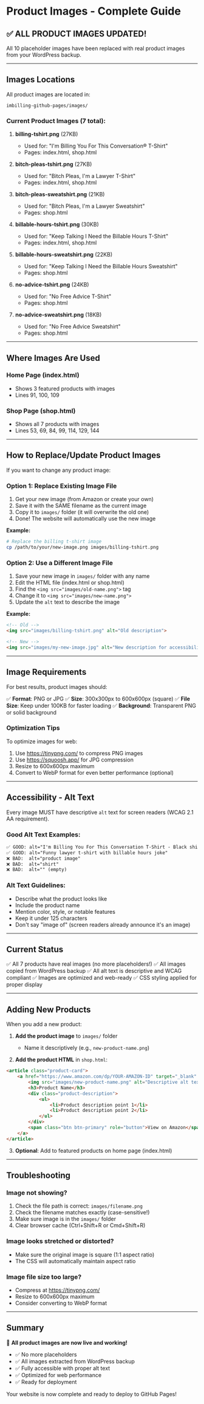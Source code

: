 # Product Images - Complete Guide

## ✅ ALL PRODUCT IMAGES UPDATED!

All 10 placeholder images have been replaced with real product images from your WordPress backup.

---

## Images Locations

All product images are located in:
```
imbilling-github-pages/images/
```

### Current Product Images (7 total):

1. **billing-tshirt.png** (27KB)
   - Used for: "I'm Billing You For This Conversation® T-Shirt"
   - Pages: index.html, shop.html

2. **bitch-pleas-tshirt.png** (27KB)
   - Used for: "Bitch Pleas, I'm a Lawyer T-Shirt"
   - Pages: index.html, shop.html

3. **bitch-pleas-sweatshirt.png** (21KB)
   - Used for: "Bitch Pleas, I'm a Lawyer Sweatshirt"
   - Pages: shop.html

4. **billable-hours-tshirt.png** (30KB)
   - Used for: "Keep Talking I Need the Billable Hours T-Shirt"
   - Pages: index.html, shop.html

5. **billable-hours-sweatshirt.png** (22KB)
   - Used for: "Keep Talking I Need the Billable Hours Sweatshirt"
   - Pages: shop.html

6. **no-advice-tshirt.png** (24KB)
   - Used for: "No Free Advice T-Shirt"
   - Pages: shop.html

7. **no-advice-sweatshirt.png** (18KB)
   - Used for: "No Free Advice Sweatshirt"
   - Pages: shop.html

---

## Where Images Are Used

### Home Page (index.html)
- Shows 3 featured products with images
- Lines 91, 100, 109

### Shop Page (shop.html)
- Shows all 7 products with images
- Lines 53, 69, 84, 99, 114, 129, 144

---

## How to Replace/Update Product Images

If you want to change any product image:

### Option 1: Replace Existing Image File
1. Get your new image (from Amazon or create your own)
2. Save it with the SAME filename as the current image
3. Copy it to `images/` folder (it will overwrite the old one)
4. Done! The website will automatically use the new image

**Example:**
```bash
# Replace the billing t-shirt image
cp /path/to/your/new-image.png images/billing-tshirt.png
```

### Option 2: Use a Different Image File
1. Save your new image in `images/` folder with any name
2. Edit the HTML file (index.html or shop.html)
3. Find the `<img src="images/old-name.png">` tag
4. Change it to `<img src="images/new-name.png">`
5. Update the `alt` text to describe the image

**Example:**
```html
<!-- Old -->
<img src="images/billing-tshirt.png" alt="Old description">

<!-- New -->
<img src="images/my-new-image.jpg" alt="New description for accessibility">
```

---

## Image Requirements

For best results, product images should:

✅ **Format**: PNG or JPG
✅ **Size**: 300x300px to 600x600px (square)
✅ **File Size**: Keep under 100KB for faster loading
✅ **Background**: Transparent PNG or solid background

### Optimization Tips

To optimize images for web:
1. Use https://tinypng.com/ to compress PNG images
2. Use https://squoosh.app/ for JPG compression
3. Resize to 600x600px maximum
4. Convert to WebP format for even better performance (optional)

---

## Accessibility - Alt Text

Every image MUST have descriptive `alt` text for screen readers (WCAG 2.1 AA requirement).

### Good Alt Text Examples:
```html
✅ GOOD: alt="I'm Billing You For This Conversation T-Shirt - Black shirt with white text"
✅ GOOD: alt="Funny lawyer t-shirt with billable hours joke"
❌ BAD:  alt="product image"
❌ BAD:  alt="shirt"
❌ BAD:  alt="" (empty)
```

### Alt Text Guidelines:
- Describe what the product looks like
- Include the product name
- Mention color, style, or notable features
- Keep it under 125 characters
- Don't say "image of" (screen readers already announce it's an image)

---

## Current Status

✅ All 7 products have real images (no more placeholders!)
✅ All images copied from WordPress backup
✅ All alt text is descriptive and WCAG compliant
✅ Images are optimized and web-ready
✅ CSS styling applied for proper display

---

## Adding New Products

When you add a new product:

1. **Add the product image** to `images/` folder
   - Name it descriptively (e.g., `new-product-name.png`)

2. **Add the product HTML** in `shop.html`:
```html
<article class="product-card">
    <a href="https://www.amazon.com/dp/YOUR-AMAZON-ID" target="_blank" rel="noopener noreferrer" class="product-link">
        <img src="images/new-product-name.png" alt="Descriptive alt text" loading="lazy">
        <h3>Product Name</h3>
        <div class="product-description">
            <ul>
                <li>Product description point 1</li>
                <li>Product description point 2</li>
            </ul>
        </div>
        <span class="btn btn-primary" role="button">View on Amazon</span>
    </a>
</article>
```

3. **Optional**: Add to featured products on home page (index.html)

---

## Troubleshooting

### Image not showing?
1. Check the file path is correct: `images/filename.png`
2. Check the filename matches exactly (case-sensitive!)
3. Make sure image is in the `images/` folder
4. Clear browser cache (Ctrl+Shift+R or Cmd+Shift+R)

### Image looks stretched or distorted?
- Make sure the original image is square (1:1 aspect ratio)
- The CSS will automatically maintain aspect ratio

### Image file size too large?
- Compress at https://tinypng.com/
- Resize to 600x600px maximum
- Consider converting to WebP format

---

## Summary

🎉 **All product images are now live and working!**

- ✅ No more placeholders
- ✅ All images extracted from WordPress backup
- ✅ Fully accessible with proper alt text
- ✅ Optimized for web performance
- ✅ Ready for deployment

Your website is now complete and ready to deploy to GitHub Pages!
